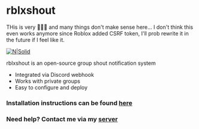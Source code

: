 # rblxshout

THis is very 🤮🤮🤮 and many things don't make sense here... I don't think this even works anymore since Roblox added CSRF token, I'll prob rewrite it in the future if I feel like it.

[![N|Solid](https://i.memester.xyz/u/vjw.png)](https://nodejs.org/)

rblxshout is an open-source group shout notification system

  - Integrated via Discord webhook
  - Works with private groups
  - Easy to configure and deploy

### Installation instructions can be found [here](https://youtu.be/4qNT9o2dwWs)
### Need help? Contact me via my [server](https://discord.gg/w6CjJBz)
